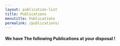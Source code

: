 ```yaml
---
layout: publication-list
title: Publications
menutitle: Publications
permalink: /publications/
---
```

<h4 class="description-article">We have The following Publications at your disposal !</h4>
